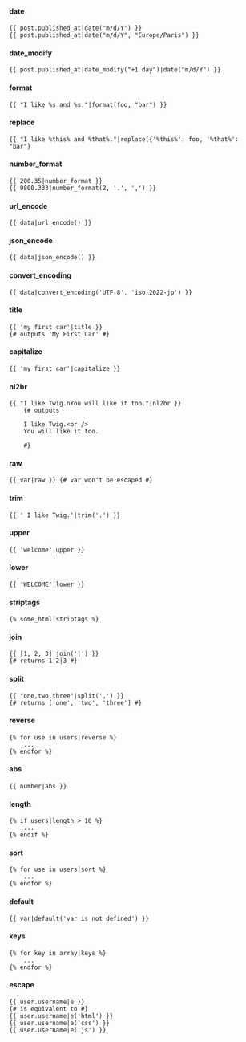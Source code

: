 
#### date
    
    
    {{ post.published_at|date("m/d/Y") }}
    {{ post.published_at|date("m/d/Y", "Europe/Paris") }}
    

#### date_modify
    
    
    {{ post.published_at|date_modify("+1 day")|date("m/d/Y") }}
    

#### format
    
    
    {{ "I like %s and %s."|format(foo, "bar") }}
    

#### replace
    
    
    {{ "I like %this% and %that%."|replace({'%this%': foo, '%that%': "bar"}
    

#### number_format
    
    
    {{ 200.35|number_format }}
    {{ 9800.333|number_format(2, '.', ',') }}
    

#### url_encode
    
    
    {{ data|url_encode() }}
    

#### json_encode
    
    
    {{ data|json_encode() }}
    

#### convert_encoding
    
    
    {{ data|convert_encoding('UTF-8', 'iso-2022-jp') }}
    

#### title
    
    
    {{ 'my first car'|title }}
    {# outputs 'My First Car' #}
    

#### capitalize
    
    
    {{ 'my first car'|capitalize }}
    

#### nl2br
    
    
    {{ "I like Twig.nYou will like it too."|nl2br }}
        {# outputs
    
        I like Twig.<br />
        You will like it too.
    
        #}
    

#### raw
    
    
    {{ var|raw }} {# var won't be escaped #}
    

#### trim
    
    
    {{ ' I like Twig.'|trim('.') }}
    

#### upper
    
    
    {{ 'welcome'|upper }}
    

#### lower
    
    
    {{ 'WELCOME'|lower }}
    

#### striptags
    
    
    {% some_html|striptags %}
    

#### join
    
    
    {{ [1, 2, 3]|join('|') }}
    {# returns 1|2|3 #}
    

#### split
    
    
    {{ "one,two,three"|split(',') }}
    {# returns ['one', 'two', 'three'] #}
    

#### reverse
    
    
    {% for use in users|reverse %}
        ...
    {% endfor %}
    

#### abs
    
    
    {{ number|abs }}
    

#### length
    
    
    {% if users|length > 10 %}
        ...
    {% endif %}
    

#### sort
    
    
    {% for use in users|sort %}
        ...
    {% endfor %}
    

#### default
    
    
    {{ var|default('var is not defined') }}
    

#### keys
    
    
    {% for key in array|keys %}
        ...
    {% endfor %}
    

#### escape
    
    
    {{ user.username|e }}
    {# is equivalent to #}
    {{ user.username|e('html') }}
    {{ user.username|e('css') }}
    {{ user.username|e('js') }}